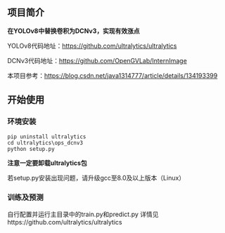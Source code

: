  ## 项目简介
 
**在YOLOv8中替换卷积为DCNv3，实现有效涨点**

YOLOv8代码地址：https://github.com/ultralytics/ultralytics

DCNv3代码地址：https://github.com/OpenGVLab/InternImage

本项目参考：https://blog.csdn.net/java1314777/article/details/134193399

 
## 开始使用
### 环境安装
```
pip uninstall ultralytics
cd ultralytics\ops_dcnv3
python setup.py
```
**注意一定要卸载ultralytics包**

若setup.py安装出现问题，请升级gcc至8.0及以上版本（Linux）

### 训练及预测
自行配置并运行主目录中的train.py和predict.py
详情见https://github.com/ultralytics/ultralytics
 
